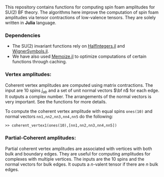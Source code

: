 This repository contains functions for computing spin foam amplitudes for SU(2) BF theory. The algorithms here improve the computation of spin foam amplitudes via tensor contractions of low-valence tensors. They are solely written in **Julia** language. 

<!-- Spin foam amplitude is typically associated with a 2-complex which is dual to a triangulations. Tbe boundary data for the coherent amplitudes are spin labels and normal vectors. -->


### Dependencies
* The SU(2) invariant functions rely on [HalfIntegers.jl](https://github.com/sostock/HalfIntegers.jl) and [WignerSymbols.jl](https://github.com/Jutho/WignerSymbols.jl).
* We have also used [Memoize.jl](https://github.com/JuliaCollections/Memoize.jl) to optimize computations of certain functions through caching.


### Vertex amplitudes:
Coherent vertex amplitudes are computed using matrix contractions. The input are 10 spins $j_{ab}$ and a set of unit normal vectors $\bf n$ for each edge. It outputs a complex number. The arrangements of the normal vectors is very important. See the functions for more details. 

To compute the coherent vertex amplitude with equal spins `ones(10)` and normal vectors `nn1,nn2,nn3,nn4,nn5` do the following:

`>> coherent_vertex1(ones(10),[nn1,nn2,nn3,nn4,nn5])`


### Partial-Coherent amplitudes:
Partial coherent vertex amplitudes are associated with vertices with both bulk and boundary edges. They are useful for computing amplitudes for complexes with multiple vertices. 
The inputs are the 10 spins and the normal vectors for bulk edges. It ouputs a $n$-valent tensor if there are $n$ bulk edges. 





